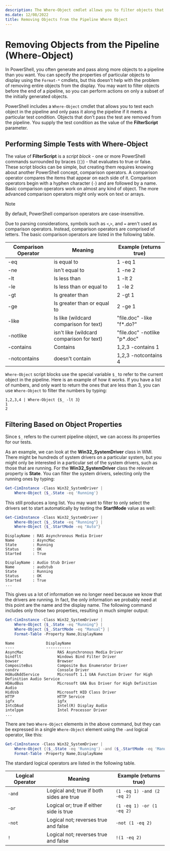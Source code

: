 ```yaml
---
description: The Where-Object cmdlet allows you to filter objects that are passed on the pipeline.
ms.date: 12/08/2022
title: Removing Objects from the Pipeline Where Object
---
```

# Removing Objects from the Pipeline (Where-Object)

In PowerShell, you often generate and pass along more objects to a pipeline than you want. You can
specify the properties of particular objects to display using the `Format-*` cmdlets, but this
doesn't help with the problem of removing entire objects from the display. You may want to filter
objects before the end of a pipeline, so you can perform actions on only a subset of the initially
generated objects.

PowerShell includes a `Where-Object` cmdlet that allows you to test each object in the pipeline and
only pass it along the pipeline if it meets a particular test condition. Objects that don't pass the
test are removed from the pipeline. You supply the test condition as the value of the
**FilterScript** parameter.

## Performing Simple Tests with Where-Object

The value of **FilterScript** is a _script block_ - one or more PowerShell commands surrounded by
braces (`{}`) - that evaluates to true or false. These script blocks can be simple, but creating
them requires knowing about another PowerShell concept, comparison operators. A comparison operator
compares the items that appear on each side of it. Comparison operators begin with a hyphen
character (`-`) and are followed by a name. Basic comparison operators work on almost any kind of
object. The more advanced comparison operators might only work on text or arrays.

> [!NOTE]
> By default, PowerShell comparison operators are case-insensitive.

Due to parsing considerations, symbols such as `<`,`>`, and `=` aren't used as comparison
operators. Instead, comparison operators are comprised of letters. The basic comparison operators
are listed in the following table.

| Comparison Operator |                  Meaning                  |    Example (returns true)    |
| ------------------- | ----------------------------------------- | ---------------------------- |
| -eq                 | is equal to                               | 1 -eq 1                      |
| -ne                 | isn't equal to                            | 1 -ne 2                      |
| -lt                 | Is less than                              | 1 -lt 2                      |
| -le                 | Is less than or equal to                  | 1 -le 2                      |
| -gt                 | Is greater than                           | 2 -gt 1                      |
| -ge                 | Is greater than or equal to               | 2 -ge 1                      |
| -like               | Is like (wildcard comparison for text)    | "file.doc" -like "f*.do?"    |
| -notlike            | isn't like (wildcard comparison for text) | "file.doc" -notlike "p*.doc" |
| -contains           | Contains                                  | 1,2,3 -contains 1            |
| -notcontains        | doesn't contain                           | 1,2,3 -notcontains 4         |

`Where-Object` script blocks use the special variable `$_` to refer to the current object in the
pipeline. Here is an example of how it works. If you have a list of numbers, and only want to return
the ones that are less than 3, you can use `Where-Object` to filter the numbers by typing:

```
1,2,3,4 | Where-Object {$_ -lt 3}
1
2
```

## Filtering Based on Object Properties

Since `$_` refers to the current pipeline object, we can access its properties for our tests.

As an example, we can look at the **Win32_SystemDriver** class in WMI. There might be hundreds of
system drivers on a particular system, but you might only be interested in a particular set of the
system drivers, such as those that are running. For the **Win32_SystemDriver** class the relevant
property is **State**. You can filter the system drivers, selecting only the running ones by typing:

```powershell
Get-CimInstance -Class Win32_SystemDriver |
    Where-Object {$_.State -eq 'Running'}
```

This still produces a long list. You may want to filter to only select the drivers set to start
automatically by testing the **StartMode** value as well:

```powershell
Get-CimInstance -Class Win32_SystemDriver |
    Where-Object {$_.State -eq "Running"} |
    Where-Object {$_.StartMode -eq "Auto"}
```

```Output
DisplayName : RAS Asynchronous Media Driver
Name        : AsyncMac
State       : Running
Status      : OK
Started     : True

DisplayName : Audio Stub Driver
Name        : audstub
State       : Running
Status      : OK
Started     : True
...
```

This gives us a lot of information we no longer need because we know that the drivers are running.
In fact, the only information we probably need at this point are the name and the display name. The
following command includes only those two properties, resulting in much simpler output:

```powershell
Get-CimInstance -Class Win32_SystemDriver |
    Where-Object {$_.State -eq "Running"} |
    Where-Object {$_.StartMode -eq "Manual"} |
    Format-Table -Property Name,DisplayName
```

```Output
Name              DisplayName
----              -----------
AsyncMac               RAS Asynchronous Media Driver
bindflt                Windows Bind Filter Driver
bowser                 Browser
CompositeBus           Composite Bus Enumerator Driver
condrv                 Console Driver
HdAudAddService        Microsoft 1.1 UAA Function Driver for High Definition Audio Service
HDAudBus               Microsoft UAA Bus Driver for High Definition Audio
HidUsb                 Microsoft HID Class Driver
HTTP                   HTTP Service
igfx                   igfx
IntcDAud               Intel(R) Display Audio
intelppm               Intel Processor Driver
...
```

There are two `Where-Object` elements in the above command, but they can be expressed in a single
`Where-Object` element using the `-and` logical operator, like this:

```powershell
Get-CimInstance -Class Win32_SystemDriver |
    Where-Object {($_.State -eq 'Running') -and ($_.StartMode -eq 'Manual')} |
    Format-Table -Property Name,DisplayName
```

The standard logical operators are listed in the following table.

| Logical Operator |                 Meaning                  |   Example (returns true)   |
| ---------------- | ---------------------------------------- | -------------------------- |
| `-and`           | Logical and; true if both sides are true | `(1 -eq 1) -and (2 -eq 2)` |
| `-or`            | Logical or; true if either side is true  | `(1 -eq 1) -or (1 -eq 2)`  |
| `-not`           | Logical not; reverses true and false     | `-not (1 -eq 2)`           |
| `!`              | Logical not; reverses true and false     | `!(1 -eq 2)`               |
